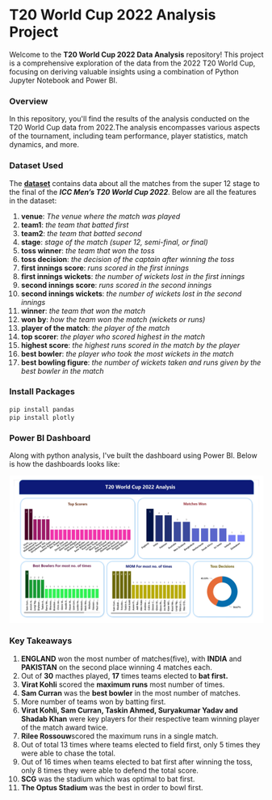 # T20 World Cup 2022 Analysis Project
Welcome to the **T20 World Cup 2022 Data Analysis** repository! This project is a comprehensive exploration of the data from the 2022 T20 World Cup, focusing on deriving valuable insights using a combination of Python Jupyter Notebook and Power BI.
### Overview

In this repository, you'll find the results of the analysis conducted on the T20 World Cup data from 2022.The analysis encompasses various aspects of the tournament, including team performance, player statistics, match dynamics, and more. 

### Dataset Used

The [**dataset**](https://statso.io/t20-world-cup-2022-dataset/) contains data about all the matches from the super 12 stage to the final of the ***ICC Men’s T20 World Cup 2022***. Below are all the features in the dataset:

1. **venue**: _The venue where the match was played_
2. **team1**: _the team that batted first_
3. **team2**: _the team that batted second_
4. **stage**: _stage of the match (super 12, semi-final, or final)_
5. **toss winner**: _the team that won the toss_
6. **toss decision**: _the decision of the captain after winning the toss_
7. **first innings score**: _runs scored in the first innings_
8. **first innings wickets**: _the number of wickets lost in the first innings_
9. **second innings score**: _runs scored in the second innings_
10. **second innings wickets**: _the number of wickets lost in the second innings_
11. **winner**: _the team that won the match_
12. **won by**: _how the team won the match (wickets or runs)_
13. **player of the match**: _the player of the match_
14. **top scorer**: _the player who scored highest in the match_
15. **highest score**: _the highest runs scored in the match by the player_
16. **best bowler**: _the player who took the most wickets in the match_
17. **best bowling figure**: _the number of wickets taken and runs given by the best bowler in the match_

### Install Packages
```
pip install pandas
pip install plotly
```

### Power BI Dashboard

Along with python analysis, I've built the dashboard using Power BI. Below is how the dashboards looks like:

![Power BI Dashboard](https://github.com/harshils06/T20-World-Cup-2022-Analysis/blob/main/T20%20World%20Cup%202022%20Analysis.jpg)

### Key Takeaways

1. **ENGLAND** won the most number of matches(five), with **INDIA** and **PAKISTAN** on the second place winning 4 matches each.
2. Out of **30** macthes played, **17** times teams elected to **bat first.**
3. **Virat Kohli** scored the **maximum runs** most number of times.
4. **Sam Curran** was the **best bowler** in the most number of matches.
5. More number of teams won by batting first.
6. **Virat Kohli, Sam Curran, Taskin Ahmed, Suryakumar Yadav and Shadab Khan** were key players for their respective team winning player of the match award twice.
7. **Rilee Rossouw**scored the maximum runs in a single match.
8. Out of total 13 times where teams elected to field first, only 5 times they were able to chase the total.
9. Out of 16 times when teams elected to bat first after winning the toss, only 8 times they were able to defend the total score.
10. **SCG** was the stadium which was optimal to bat first.
11. **The Optus Stadium** was the best in order to bowl first.
 
